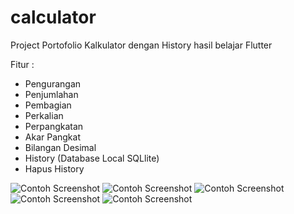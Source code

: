 # calculator

Project Portofolio Kalkulator dengan History hasil belajar Flutter

Fitur :
- Pengurangan
- Penjumlahan
- Pembagian
- Perkalian
- Perpangkatan
- Akar Pangkat
- Bilangan Desimal
- History (Database Local SQLlite)
- Hapus History

![Contoh Screenshot](foto/1.jpeg)
![Contoh Screenshot](foto/2.jpeg)
![Contoh Screenshot](foto/3.jpeg)
![Contoh Screenshot](foto/4.jpeg)
![Contoh Screenshot](foto/5.jpeg)



